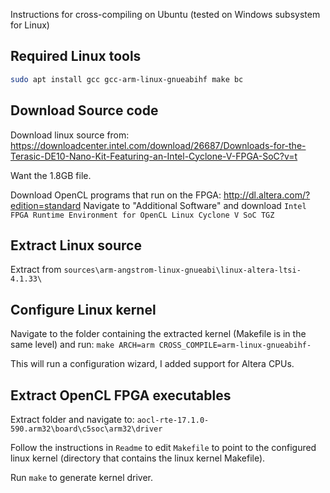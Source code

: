 Instructions for cross-compiling on Ubuntu (tested on Windows subsystem for Linux)

## Required Linux tools
```bash
sudo apt install gcc gcc-arm-linux-gnueabihf make bc
```

## Download Source code
Download linux source from: https://downloadcenter.intel.com/download/26687/Downloads-for-the-Terasic-DE10-Nano-Kit-Featuring-an-Intel-Cyclone-V-FPGA-SoC?v=t

Want the 1.8GB file.


Download OpenCL programs that run on the FPGA: http://dl.altera.com/?edition=standard
Navigate to "Additional Software" and download `Intel FPGA Runtime Environment for OpenCL Linux Cyclone V SoC TGZ`

## Extract Linux source
Extract from `sources\arm-angstrom-linux-gnueabi\linux-altera-ltsi-4.1.33\`

## Configure Linux kernel
Navigate to the folder containing the extracted kernel (Makefile is in the same level) and run: `make ARCH=arm CROSS_COMPILE=arm-linux-gnueabihf-`

This will run a configuration wizard, I added support for Altera CPUs.

## Extract OpenCL FPGA executables
Extract folder and navigate to: `aocl-rte-17.1.0-590.arm32\board\c5soc\arm32\driver`

Follow the instructions in `Readme` to edit `Makefile` to point to the configured linux kernel (directory that contains the linux kernel Makefile).

Run `make` to generate kernel driver.